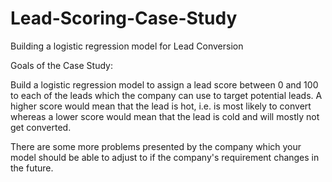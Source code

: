 # Lead-Scoring-Case-Study
Building a logistic regression model for Lead Conversion

Goals of the Case Study:

Build a logistic regression model to assign a lead score between 0 and 100 to each of the leads which the company can use to target potential leads. A higher score would mean that the lead is hot, i.e. is most likely to convert whereas a lower score would mean that the lead is cold and will mostly not get converted.

There are some more problems presented by the company which your model should be able to adjust to if the company's requirement changes in the future.
